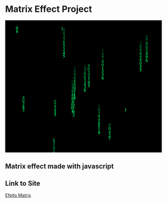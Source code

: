 # Matrix Effect Project

![alt text](https://github.com/alissonrangel/efeito-matrix/blob/main/matrix.png?raw=true)

## Matrix effect made with javascript

## Link to Site

[Efeito Matrix](https://alissonrangel.github.io/efeito-matrix/ "Efeito Matrix")